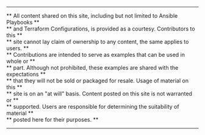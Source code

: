 *************************************************************************************  
** All content shared on this site, including but not limited to Ansible Playbooks **  
** and Terraform Configurations, is provided as a courtesy.  Contributors to this  **  
** site cannot lay claim of ownership to any content, the same applies to users.   **  
** Contributions are intended to serve as examples that can be used in whole or    **  
** part.  Although not prohibited, these examples are shared with the expectations **  
** that they will not be sold or packaged for resale.  Usage of material on this   **  
** site is on an "at will" basis.  Content posted on this site is not warranted or **  
** supported.  Users are responsible for determining the suitability of material   **  
** posted here for their purposes.                                                 **  
*************************************************************************************  
